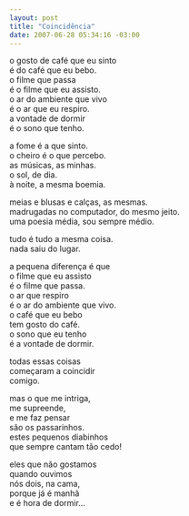 ```yaml
--- 
layout: post
title: "Coincidência"
date: 2007-06-28 05:34:16 -03:00
---
```


o gosto de café que eu sinto  
é do café que eu bebo.  
o filme que passa  
é o filme que eu assisto.  
o ar do ambiente que vivo  
é o ar que eu respiro.  
a vontade de dormir  
é o sono que tenho.  
  
a fome é a que sinto.  
o cheiro é o que percebo.  
as músicas, as minhas.  
o sol, de dia.  
à noite, a mesma boemia.  
  
meias e blusas e calças, as mesmas.  
madrugadas no computador, do mesmo jeito.  
uma poesia média, sou sempre médio.  
  
tudo é tudo a mesma coisa.  
nada saiu do lugar.  
  
a pequena diferença é que  
o filme que eu assisto  
é o filme que passa.  
o ar que respiro  
é o ar do ambiente que vivo.  
o café que eu bebo  
tem gosto do café.  
o sono que eu tenho  
é a vontade de dormir.  
  
todas essas coisas  
começaram a coincidir  
comigo.  
  
mas o que me intriga,  
me supreende,  
e me faz pensar  
são os passarinhos.  
estes pequenos diabinhos  
que sempre cantam tão cedo!  
  
eles que não gostamos  
quando ouvimos  
nós dois, na cama,  
porque já é manhã  
e é hora de dormir...  
